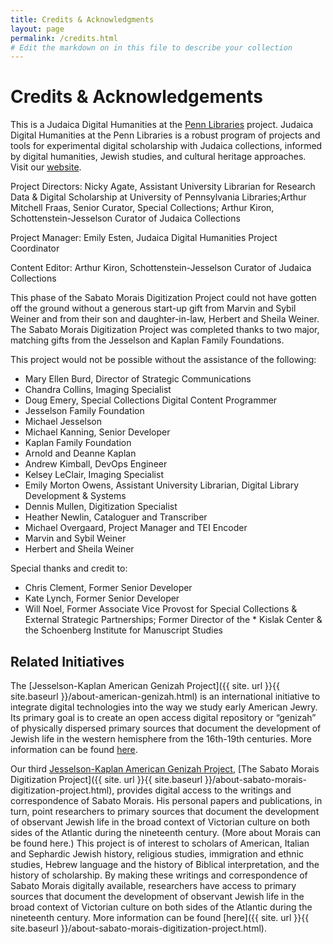 ```yaml
---
title: Credits & Acknowledgments
layout: page
permalink: /credits.html
# Edit the markdown on in this file to describe your collection
---
```


# Credits & Acknowledgements
This is a Judaica Digital Humanities at the [Penn Libraries](http://library.upenn.edu/) project. Judaica Digital Humanities at the Penn Libraries is a robust program of projects and tools for experimental digital scholarship with Judaica collections, informed by digital humanities, Jewish studies, and cultural heritage approaches. Visit our [website](https://github.com/judaicadh/cairogeniza/blob/master/judaicadh.github.io). 

Project Directors: Nicky Agate, Assistant University Librarian for Research Data & Digital Scholarship at University of Pennsylvania Libraries;Arthur Mitchell Fraas, Senior Curator, Special Collections; Arthur Kiron, Schottenstein-Jesselson Curator of Judaica Collections

Project Manager: Emily Esten, Judaica Digital Humanities Project Coordinator

Content Editor: Arthur Kiron, Schottenstein-Jesselson Curator of Judaica Collections

This phase of the Sabato Morais Digitization Project could not have gotten off the ground without a generous start-up gift from Marvin and Sybil Weiner and from their son and daughter-in-law, Herbert and Sheila Weiner. The Sabato Morais Digitization Project was completed thanks to two major, matching gifts from the Jesselson and Kaplan Family Foundations. 

This project would not be possible without the assistance of the following:

* Mary Ellen Burd, Director of Strategic Communications
* Chandra Collins, Imaging Specialist
* Doug Emery, Special Collections Digital Content Programmer
* Jesselson Family Foundation
* Michael Jesselson
* Michael Kanning, Senior Developer
* Kaplan Family Foundation
* Arnold and Deanne Kaplan
* Andrew Kimball, DevOps Engineer
* Kelsey LeClair, Imaging Specialist
* Emily Morton Owens, Assistant University Librarian, Digital Library Development & Systems
* Dennis Mullen, Digitization Specialist
* Heather Newlin, Cataloguer and Transcriber
* Michael Overgaard, Project Manager and TEI Encoder
* Marvin and Sybil Weiner
* Herbert and Sheila Weiner

Special thanks and credit to:

* Chris Clement, Former Senior Developer
* Kate Lynch, Former Senior Developer
* Will Noel, Former Associate Vice Provost for Special Collections & External Strategic Partnerships; Former Director of the * Kislak Center & the Schoenberg Institute for Manuscript Studies

## Related Initiatives 

The [Jesselson-Kaplan American Genizah Project]({{ site. url }}{{ site.baseurl }}/about-american-genizah.html) is an international initiative to integrate digital technologies into the way we study early American Jewry. Its primary goal is to create an open access digital repository or “genizah” of physically dispersed primary sources that document the development of Jewish life in the western hemisphere from the 16th-19th centuries. More information can be found [here](/about-american-genizah.html). 

Our third [Jesselson-Kaplan American Genizah Project](https://morais.exhibits.library.upenn.edu/jesselson-kaplan-american-genizah-project), [The Sabato Morais Digitization Project]({{ site. url }}{{ site.baseurl }}/about-sabato-morais-digitization-project.html), provides digital access to the writings and correspondence of Sabato Morais.  His personal papers and publications, in turn, point researchers to primary sources that document the development of observant Jewish life in the broad context of Victorian culture on both sides of the Atlantic during the nineteenth century. (More about Morais can be found here.) This project is of interest to scholars of American, Italian and Sephardic Jewish history, religious studies, immigration and ethnic studies, Hebrew language and the history of Biblical interpretation, and the history of scholarship. By making these writings and correspondence of Sabato Morais digitally available, researchers have access to primary sources that document the development of observant Jewish life in the broad context of Victorian culture on both sides of the Atlantic during the nineteenth century. More information can be found [here]({{ site. url }}{{ site.baseurl }}/about-sabato-morais-digitization-project.html).